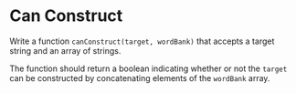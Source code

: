 # Can Construct

Write a function `canConstruct(target, wordBank)` that accepts a target string and an array of strings.

The function should return a boolean indicating whether or not the `target` can be constructed by concatenating elements
of the `wordBank` array.